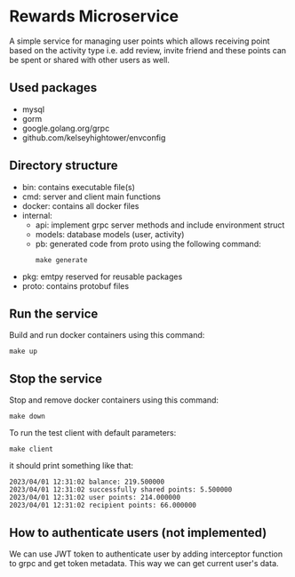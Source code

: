 # Rewards Microservice

A simple service for managing user points which allows receiving point based on the activity type i.e. add review, 
invite friend and these points can be spent or shared with other users as well.

## Used packages
- mysql
- gorm
- google.golang.org/grpc
- github.com/kelseyhightower/envconfig


## Directory structure

- bin: contains executable file(s)
- cmd: server and client main functions
- docker: contains all docker files
- internal:
  - api: implement grpc server methods and include environment struct 
  - models: database models (user, activity)
  - pb: generated code from proto using the following command:
    ```shell
    make generate
    ```
- pkg: emtpy reserved for reusable packages
- proto: contains protobuf files

## Run the service
Build and run docker containers using this command:
```shell
make up
```

## Stop the service
Stop and remove docker containers using this command:
```shell
make down
```

To run the test client with default parameters:
```shell
make client
```
it should print something like that:
```
2023/04/01 12:31:02 balance: 219.500000
2023/04/01 12:31:02 successfully shared points: 5.500000
2023/04/01 12:31:02 user points: 214.000000
2023/04/01 12:31:02 recipient points: 66.000000
```

## How to authenticate users (not implemented)
We can use JWT token to authenticate user by adding interceptor function
to grpc and get token metadata. This way we can get current user's data.

